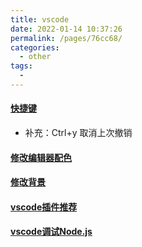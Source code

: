 ```yaml
---
title: vscode
date: 2022-01-14 10:37:26
permalink: /pages/76cc68/
categories:
  - other
tags:
  - 
---
```


#### [快捷键](https://www.cnblogs.com/schut/p/10461840.html)
- 补充：Ctrl+y 取消上次撤销
#### [修改编辑器配色](https://geek-docs.com/vscode/vscode-tutorials/vscode-modify-editor-color-matching.html)
#### [修改背景](https://zhuanlan.zhihu.com/p/364879728)
#### [vscode插件推荐](https://github.com/varHarrie/varharrie.github.io/issues/10)
#### [vscode调试Node.js](https://zhuanlan.zhihu.com/p/108939892)
